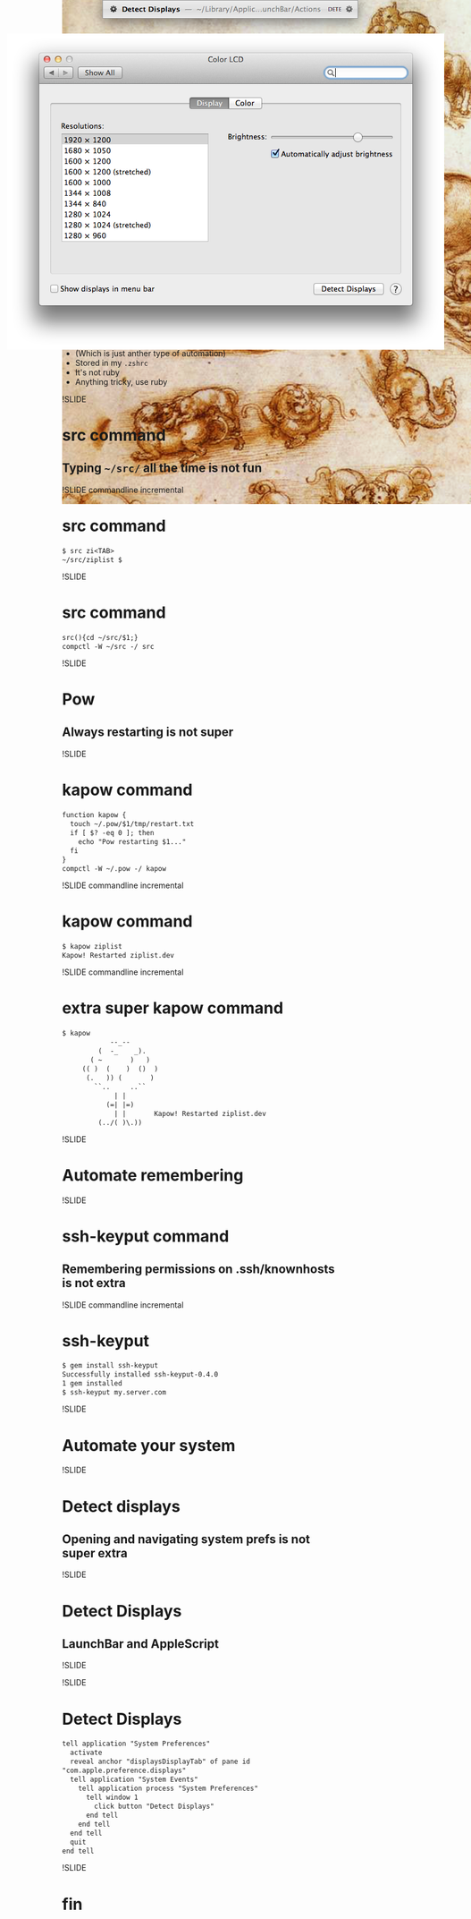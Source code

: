 !SLIDE
# Automate Everything
## For Extra Super Fun

!SLIDE
# If you do it once...
<img src="2b.png" style="z-index:-5;float:left;position:absolute;top:0">

!SLIDE
# Automate the command line
## Baby steps

!SLIDE bullets
# zsh

* Easy to do command compleation
* (Which is just anther type of automation)
* Stored in my `.zshrc`
* It's not ruby
* Anything tricky, use ruby

!SLIDE
# src command

## Typing `~/src/` all the time is not fun

!SLIDE commandline incremental
# src command

    $ src zi<TAB>
    ~/src/ziplist $

!SLIDE
# src command

    src(){cd ~/src/$1;}
    compctl -W ~/src -/ src

!SLIDE
# Pow
## Always restarting is not super


!SLIDE
# kapow command

    function kapow {
      touch ~/.pow/$1/tmp/restart.txt
      if [ $? -eq 0 ]; then
        echo "Pow restarting $1..."
      fi
    }
    compctl -W ~/.pow -/ kapow

!SLIDE commandline incremental
# kapow command

    $ kapow ziplist
    Kapow! Restarted ziplist.dev
<!-- !SLIDE bullets incremental
# kapow command

* Fixed initial annoyance
* Improved on it
* Added fun
--> 
!SLIDE commandline incremental
# extra super kapow command

    $ kapow
                --_--
             (  -_    _).
           ( ~       )   )
         (( )  (    )  ()  )
          (.   )) (       )
            ``..     ..``
                 | |
               (=| |=)
                 | |       Kapow! Restarted ziplist.dev
             (../( )\.))




!SLIDE
# Automate remembering
!SLIDE
# ssh-keyput command
## Remembering permissions on .ssh/knownhosts is not extra

!SLIDE commandline incremental
# ssh-keyput

    $ gem install ssh-keyput
    Successfully installed ssh-keyput-0.4.0
    1 gem installed
    $ ssh-keyput my.server.com

!SLIDE
# Automate your system
!SLIDE
# Detect displays
## Opening and navigating system prefs is not super extra
!SLIDE
# Detect Displays
## LaunchBar and AppleScript

!SLIDE
<img src="lb.png" style="float:left;position:absolute;top:0px; box-shadow: 0 5px 25px rgba(0, 0, 0, 0.50); border: 1px solid #999; left: 300px;">
<img src="detect.png" style="float:left;left:130px;position:absolute;top:60px">

!SLIDE
# Detect Displays

    tell application "System Preferences"
      activate
      reveal anchor "displaysDisplayTab" of pane id "com.apple.preference.displays"
      tell application "System Events"
        tell application process "System Preferences"
          tell window 1
            click button "Detect Displays"
          end tell
        end tell
      end tell
      quit
    end tell

!SLIDE
# fin
<img src="cats.png" style="z-index:-5;float:left;position:absolute;top:0">
